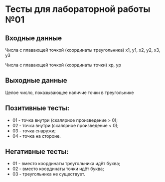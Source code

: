 # Тесты для лабораторной работы №01

## Входные данные
Числа с плавающей точкой (координаты треугольника) x1, y1, x2, y2, x3, y3

Числа с плавающей точкой (координаты точки) xp, yp
## Выходные данные
Целое число, показывающее наличие точки в треугольнике

## Позитивные тесты:
- 01 - точка внутри (скалярное произведение > 0);
- 02 - точка внутри (скалярное произведение < 0);
- 03 - точка снаружи;
- 04 - точка на стороне.
## Негативные тесты:
- 01 - вместо координаты треугольника идёт буква;
- 02 - вместо координаты точки идёт буква;
- 03 - треугольника не существует.